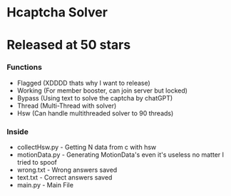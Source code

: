 # Hcaptcha Solver

# Released at 50 stars 

### Functions
+ Flagged (XDDDD thats why I want to release)
+ Working (For member booster, can join server but locked)
+ Bypass (Using text to solve the captcha by chatGPT)
+ Thread  (Multi-Thread with solver)
+ Hsw (Can handle multithreaded solver to 90 threads)

### Inside
+ collectHsw.py - Getting N data from c with hsw
+ motionData.py - Generating MotionData's even it's useless no matter I tried to spoof
+ wrong.txt - Wrong answers saved
+ text.txt - Correct answers saved
+ main.py - Main File
